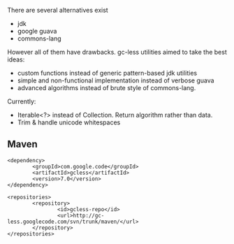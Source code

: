 There are several alternatives exist
 * jdk
 * google guava
 * commons-lang

However all of them have drawbacks. gc-less utilities aimed to take the best ideas:
 * custom functions instead of generic pattern-based jdk utilities
 * simple and non-functional implementation instead of verbose guava
 * advanced algorithms instead of brute style of commons-lang.

Currently:
 * Iterable<?> instead of Collection. Return algorithm rather than data.
 * Trim & handle unicode whitespaces

Maven
-----

```
<dependency>
        <groupId>com.google.code</groupId>
        <artifactId>gcless</artifactId>
        <version>7.0</version>
</dependency>

<repositories>
        <repository>
                <id>gcless-repo</id>
                <url>http://gc-less.googlecode.com/svn/trunk/maven/</url>
        </repository>
</repositories>
```
